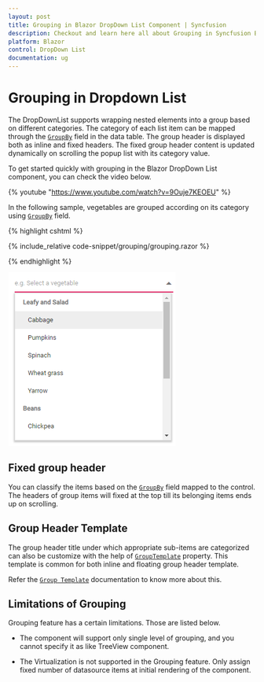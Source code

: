 ```yaml
---
layout: post
title: Grouping in Blazor DropDown List Component | Syncfusion
description: Checkout and learn here all about Grouping in Syncfusion Blazor DropDown List component and much more.
platform: Blazor
control: DropDown List
documentation: ug
---
```


# Grouping in Dropdown List

The DropDownList supports wrapping nested elements into a group based on different categories. The category of each list item can be mapped through the [`GroupBy`](https://help.syncfusion.com/cr/blazor/Syncfusion.Blazor.DropDowns.DropDownListFieldSettings.html#Syncfusion_Blazor_DropDowns_DropDownListFieldSettings_GroupBy) field in the data table. The group header is displayed both as inline and fixed headers. The fixed group header content is updated dynamically on scrolling the popup list with its category value.

To get started quickly with grouping in the Blazor DropDown List component, you can check the video below.

{% youtube "https://www.youtube.com/watch?v=9Ouje7KEOEU" %}

In the following sample, vegetables are grouped according on its category using [`GroupBy`](https://help.syncfusion.com/cr/blazor/Syncfusion.Blazor.DropDowns.DropDownListFieldSettings.html#Syncfusion_Blazor_DropDowns_DropDownListFieldSettings_GroupBy) field.

{% highlight cshtml %}

{% include_relative code-snippet/grouping/grouping.razor %}

{% endhighlight %}

![Grouping in Blazor DropdownList](./images/grouping/blazor-dropdownlist-grouping.png)

## Fixed group header

You can classify the items based on the [`GroupBy`](https://help.syncfusion.com/cr/blazor/Syncfusion.Blazor.DropDowns.DropDownListFieldSettings.html#Syncfusion_Blazor_DropDowns_DropDownListFieldSettings_GroupBy) field mapped to the control. The headers of group items will fixed at the top till its belonging items ends up on scrolling.

## Group Header Template

The group header title under which appropriate sub-items are categorized can also be customize with the help of [`GroupTemplate`](https://help.syncfusion.com/cr/blazor/Syncfusion.Blazor.DropDowns.SfDropDownBase-1.html#Syncfusion_Blazor_DropDowns_SfDropDownBase_1_GroupTemplate) property. This template is common for both inline and floating group header template.

Refer the [`Group Template`](https://blazor.syncfusion.com/documentation/dropdown-list/templates#group-template) documentation to know more about this.

## Limitations of Grouping

Grouping feature has a certain limitations. Those are listed below.

* The component will support only single level of grouping, and you cannot specify it as like TreeView component.

* The Virtualization is not supported in the Grouping feature. Only assign fixed number of datasource items at initial rendering of the component.